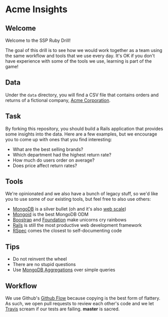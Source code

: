 Acme Insights
=============

## Welcome

Welcome to the SSP Ruby Drill!

The goal of this drill is to see how we would work together as a team using the same workflow and tools that we use every day. It's OK if you don't have experience with some of the tools we use, learning is part of the game!

## Data

Under the `data` directory, you will find a CSV file that contains orders and returns of a fictional company, [Acme Corporation](http://en.wikipedia.org/wiki/Acme_Corporation).

## Task

By forking this repository, you should build a Rails application that provides some insights into the data. Here are a few examples, but we encourage you to come up with ones that you find interesting:

 * What are the best selling brands?
 * Which department had the highest return rate?
 * How much do users order on average?
 * Does price affect return rates?

## Tools

We're opinionated and we also have a bunch of legacy stuff, so we'd like you to use some of our existing tools, but feel free to also use others:


 * [MongoDB](http://www.mongodb.org/) is a silver bullet (oh and it's also [web scale](http://www.youtube.com/watch?v=b2F-DItXtZs))
 * [Mongoid](http://mongoid.org/) is the best MongoDB ODM
 * [Boostrap](http://getbootstrap.com/) and [Foundation](http://foundation.zurb.com/) make unicorns cry rainbows
 * [Rails](http://rubyonrails.org/) is still the most productive web development framework
 * [RSpec](https://relishapp.com/rspec) comes the closest to self-documenting code

## Tips

 * Do not reinvent the wheel
 * There are no stupid questions
 * Use [MongoDB Aggregations](http://docs.mongodb.org/manual/aggregation/) over simple queries

## Workflow

We use Github's [Github Flow](http://scottchacon.com/2011/08/31/github-flow.html) because copying is the best form of flattery. As such, we open pull requests to review each other's code and we let [Travis](https://travis-ci.com/) scream if our tests are failing. **master** is sacred.
